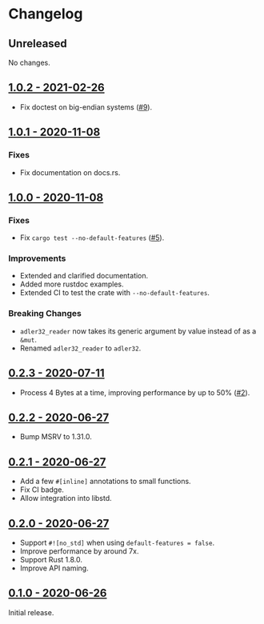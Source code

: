 # Changelog

## Unreleased

No changes.

## [1.0.2 - 2021-02-26](https://github.com/jonas-schievink/adler/releases/tag/v1.0.2)

- Fix doctest on big-endian systems ([#9]).

[#9]: https://github.com/jonas-schievink/adler/pull/9

## [1.0.1 - 2020-11-08](https://github.com/jonas-schievink/adler/releases/tag/v1.0.1)

### Fixes

- Fix documentation on docs.rs.

## [1.0.0 - 2020-11-08](https://github.com/jonas-schievink/adler/releases/tag/v1.0.0)

### Fixes

- Fix `cargo test --no-default-features` ([#5]).

### Improvements

- Extended and clarified documentation.
- Added more rustdoc examples.
- Extended CI to test the crate with `--no-default-features`.

### Breaking Changes

- `adler32_reader` now takes its generic argument by value instead of as a `&mut`.
- Renamed `adler32_reader` to `adler32`.

## [0.2.3 - 2020-07-11](https://github.com/jonas-schievink/adler/releases/tag/v0.2.3)

- Process 4 Bytes at a time, improving performance by up to 50% ([#2]).

## [0.2.2 - 2020-06-27](https://github.com/jonas-schievink/adler/releases/tag/v0.2.2)

- Bump MSRV to 1.31.0.

## [0.2.1 - 2020-06-27](https://github.com/jonas-schievink/adler/releases/tag/v0.2.1)

- Add a few `#[inline]` annotations to small functions.
- Fix CI badge.
- Allow integration into libstd.

## [0.2.0 - 2020-06-27](https://github.com/jonas-schievink/adler/releases/tag/v0.2.0)

- Support `#![no_std]` when using `default-features = false`.
- Improve performance by around 7x.
- Support Rust 1.8.0.
- Improve API naming.

## [0.1.0 - 2020-06-26](https://github.com/jonas-schievink/adler/releases/tag/v0.1.0)

Initial release.


[#2]: https://github.com/jonas-schievink/adler/pull/2
[#5]: https://github.com/jonas-schievink/adler/pull/5
